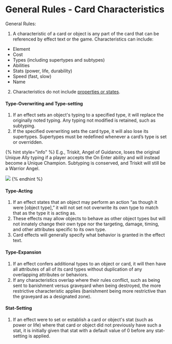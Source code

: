 # General Rules - Card Characteristics

General Rules:

1. A characteristic of a card or object is any part of the card that can be referenced by effect text or the game. Characteristics can include:

* Element
* Cost
* Types (including supertypes and subtypes)
* Abilities
* Stats (power, life, durability)
* Speed (fast, slow)
* Name

2. Characteristics do not include [properties or states](../../game-mechanics/game-mechanics-properties-and-states.md).

#### Type-Overwriting and Type-setting

1. If an effect sets an object's typing to a specified type, it will replace the originally noted typing. Any typing not modified is retained, such as subtyping.
2. If the specified overwriting sets the card type, it will also lose its supertypes. Supertypes must be redefined whenever a card’s type is set or overridden.

{% hint style="info" %}
E.g., Triskit, Angel of Guidance, loses the original Unique Ally typing if a player accepts the On Enter ability and will instead become a Unique Champion. Subtyping is conserved, and Triskit will still be a Warrior Angel.

![](https://ga-index-public.s3.us-west-2.amazonaws.com/cards/triskit-guidance-angel-doa-alter.jpg)
{% endhint %}

#### Type-Acting

1. If an effect states that an object may perform an action “as though it were \[object type],” it will not set not overwrite its own type to match that as the type it is acting as.
2. These effects may allow objects to behave as other object types but will not innately change their own type nor the targeting, damage, timing, and other attributes specific to its own type.
3. Card effects will generally specify what behavior is granted in the effect text.

#### Type-Expansion

1. If an effect confers additional types to an object or card, it will then have all attributes of all of its card types without duplication of any overlapping attributes or behaviors.
2. If any characteristics overlap where their rules conflict, such as being sent to banishment versus graveyard when being destroyed, the more restrictive characteristic applies (banishment being more restrictive than the graveyard as a designated zone).

#### Stat-Setting

1. If an effect were to set or establish a card or object's stat (such as power or  life) where that card or object did not previously have such a stat, it is initially given that stat with a default value of 0 before any stat-setting is applied.&#x20;



